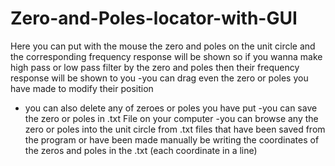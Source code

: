 # Zero-and-Poles-locator-with-GUI

Here you can put with the mouse the zero and poles on the unit circle and the corresponding frequency response will be shown 
so if you wanna make high pass or low pass filter by the zero and poles then their frequency response will be shown to you
-you can drag even the zero or poles you have made to modify their position
- you can also delete any of zeroes or poles you have put
-you can save the zero or poles in .txt File on your computer
-you can browse any the zero or poles into the unit circle from .txt files that have been saved from the program or have been made manually be writing the coordinates of the zeros and poles in the .txt (each coordinate in a line)
